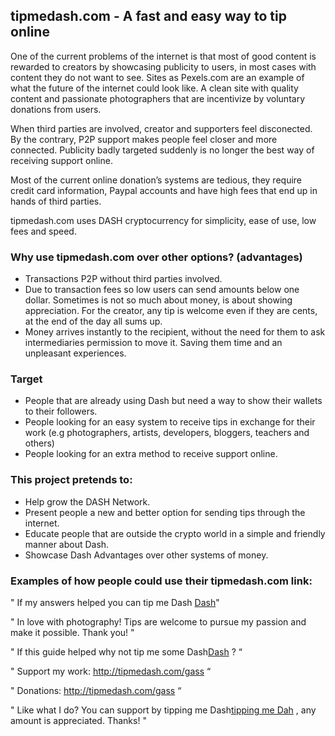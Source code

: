## tipmedash.com - A fast and easy way to tip online

One of the current problems of the internet is that most of good content is rewarded to creators by showcasing publicity to users, in most cases with content they do not want to see. Sites as Pexels.com are an example of what the future of the internet could look like. A clean site with quality content and passionate photographers that are incentivize by voluntary donations from users.

When third parties are involved, creator and supporters feel disconected. By the contrary, P2P support makes people feel closer and more connected. Publicity badly targeted suddenly is no longer the best way of receiving support online.

Most of the current online donation’s systems are tedious, they require credit card information, Paypal accounts and have high fees that end up in hands of third parties. 

tipmedash.com uses DASH cryptocurrency for simplicity, ease of use, low fees and speed.

### Why use tipmedash.com over other options? (advantages)

*   Transactions P2P without third parties involved.
*   Due to transaction fees so low users can send amounts below one dollar. Sometimes is not so much about money, is about showing appreciation. For the creator, any tip is welcome even if they are cents, at the end of the day all sums up.
*   Money arrives instantly to the recipient, without the need for them to ask intermediaries permission to move it. Saving them time and an unpleasant experiences.

### Target

*   People that are already using Dash but need a way to show their wallets to their followers.
*   People looking for an easy system to receive tips in exchange for their work (e.g photographers, artists, developers, bloggers, teachers and others)
* People looking for an extra method to receive support online.

### This project pretends to:

*   Help grow the DASH Network.
*   Present people a new and better option for sending tips through the internet.
*   Educate people that are outside the crypto world in a simple and friendly manner about Dash.
*   Showcase Dash Advantages over other systems of money.

### Examples of how people could use their tipmedash.com link:

" If my answers helped you can tip me Dash [Dash](http://tipmedash.com/gass)"

" In love with photography! Tips are welcome to pursue my passion and make it possible. Thank you! "

" If this guide helped why not tip me some Dash[Dash](http://tipmedash.com/gass) ? “

" Support my work: http://tipmedash.com/gass “

" Donations: http://tipmedash.com/gass  “

" Like what I do? You can support by tipping me Dash[tipping me Dah](http://tipmedash.com/gass) , any amount is appreciated. Thanks! "